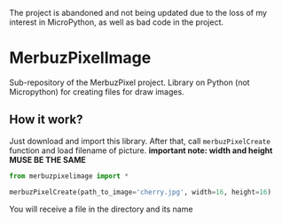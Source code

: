 The project is abandoned and not being updated due to the loss of my interest in MicroPython, as well as bad code in the project.

# MerbuzPixelImage
Sub-repository of the MerbuzPixel project. Library on Python (not Micropython) for creating files for draw images.

## How it work?

Just download and import this library. After that, call `merbuzPixelCreate` function and load filename of picture. **important note: width and height MUSE BE THE SAME**

```python
from merbuzpixelimage import *

merbuzPixelCreate(path_to_image='cherry.jpg', width=16, height=16)
```

You will receive a file in the directory and its name
